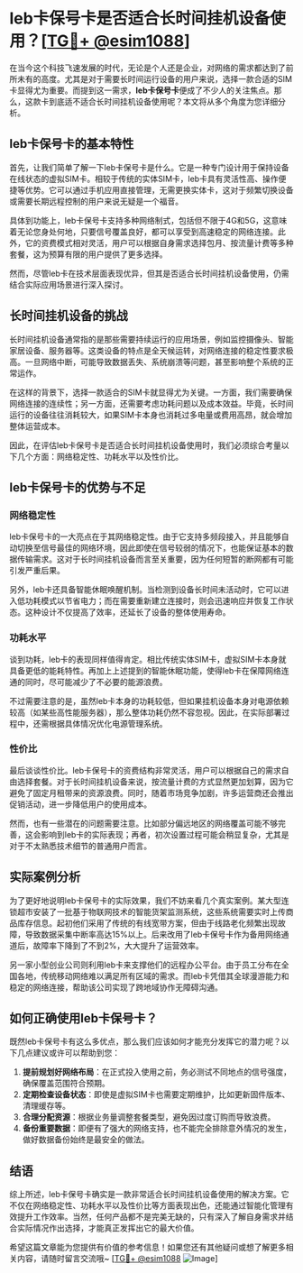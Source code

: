 # leb卡保号卡是否适合长时间挂机设备使用？[[TG💪+ @esim1088](https://t.me/s/esim1088)]

在当今这个科技飞速发展的时代，无论是个人还是企业，对网络的需求都达到了前所未有的高度。尤其是对于需要长时间运行设备的用户来说，选择一款合适的SIM卡显得尤为重要。而提到这一需求，**leb卡保号卡**便成了不少人的关注焦点。那么，这款卡到底适不适合长时间挂机设备使用呢？本文将从多个角度为您详细分析。

## leb卡保号卡的基本特性

首先，让我们简单了解一下leb卡保号卡是什么。它是一种专门设计用于保持设备在线状态的虚拟SIM卡。相较于传统的实体SIM卡，leb卡具有灵活性高、操作便捷等优势。它可以通过手机应用直接管理，无需更换实体卡，这对于频繁切换设备或需要长期远程控制的用户来说无疑是一个福音。

具体到功能上，leb卡保号卡支持多种网络制式，包括但不限于4G和5G，这意味着无论您身处何地，只要信号覆盖良好，都可以享受到高速稳定的网络连接。此外，它的资费模式相对灵活，用户可以根据自身需求选择包月、按流量计费等多种套餐，这为预算有限的用户提供了更多选择。

然而，尽管leb卡在技术层面表现优异，但其是否适合长时间挂机设备使用，仍需结合实际应用场景进行深入探讨。

## 长时间挂机设备的挑战

长时间挂机设备通常指的是那些需要持续运行的应用场景，例如监控摄像头、智能家居设备、服务器等。这类设备的特点是全天候运转，对网络连接的稳定性要求极高。一旦网络中断，可能导致数据丢失、系统崩溃等问题，甚至影响整个系统的正常运作。

在这样的背景下，选择一款适合的SIM卡就显得尤为关键。一方面，我们需要确保网络连接的连续性；另一方面，还需要考虑功耗问题以及成本效益。毕竟，长时间运行的设备往往消耗较大，如果SIM卡本身也消耗过多电量或费用高昂，就会增加整体运营成本。

因此，在评估leb卡保号卡是否适合长时间挂机设备使用时，我们必须综合考量以下几个方面：网络稳定性、功耗水平以及性价比。

## leb卡保号卡的优势与不足

### 网络稳定性

leb卡保号卡的一大亮点在于其网络稳定性。由于它支持多频段接入，并且能够自动切换至信号最佳的网络环境，因此即使在信号较弱的情况下，也能保证基本的数据传输需求。这对于长时间挂机设备而言至关重要，因为任何短暂的断网都有可能引发严重后果。

另外，leb卡还具备智能休眠唤醒机制。当检测到设备长时间未活动时，它可以进入低功耗模式以节省电力；而在需要重新建立连接时，则会迅速响应并恢复工作状态。这种设计不仅提高了效率，还延长了设备的整体使用寿命。

### 功耗水平

谈到功耗，leb卡的表现同样值得肯定。相比传统实体SIM卡，虚拟SIM卡本身就具备更低的能耗特性。再加上上述提到的智能休眠功能，使得leb卡在保障网络连通的同时，尽可能减少了不必要的能源浪费。

不过需要注意的是，虽然leb卡本身的功耗较低，但如果挂机设备本身对电源依赖较高（如某些高性能服务器），那么整体功耗仍然不容忽视。因此，在实际部署过程中，还需根据具体情况优化电源管理系统。

### 性价比

最后谈谈性价比。leb卡保号卡的资费结构非常灵活，用户可以根据自己的需求自由选择套餐。对于长时间挂机设备来说，按流量计费的方式显然更加划算，因为它避免了固定月租带来的资源浪费。同时，随着市场竞争加剧，许多运营商还会推出促销活动，进一步降低用户的使用成本。

然而，也有一些潜在的问题需要注意。比如部分偏远地区的网络覆盖可能不够完善，这会影响到leb卡的实际表现；再者，初次设置过程可能会稍显复杂，尤其是对于不太熟悉技术细节的普通用户而言。

## 实际案例分析

为了更好地说明leb卡保号卡的实际效果，我们不妨来看几个真实案例。某大型连锁超市安装了一批基于物联网技术的智能货架监测系统，这些系统需要实时上传商品库存信息。起初他们采用了传统的有线宽带方案，但由于线路老化频繁出现故障，导致数据采集中断率高达15%以上。后来改用了leb卡保号卡作为备用网络通道后，故障率下降到了不到2%，大大提升了运营效率。

另一家小型创业公司则利用leb卡来支撑他们的远程办公平台。由于员工分布在全国各地，传统移动网络难以满足所有区域的需求。而leb卡凭借其全球漫游能力和稳定的网络连接，帮助该公司实现了跨地域协作无障碍沟通。

## 如何正确使用leb卡保号卡？

既然leb卡保号卡有这么多优点，那么我们应该如何才能充分发挥它的潜力呢？以下几点建议或许可以帮助到您：

1. **提前规划好网络布局**：在正式投入使用之前，务必测试不同地点的信号强度，确保覆盖范围符合预期。
2. **定期检查设备状态**：即使是虚拟SIM卡也需要定期维护，比如更新固件版本、清理缓存等。
3. **合理分配资源**：根据业务量调整套餐类型，避免因过度订购而导致浪费。
4. **备份重要数据**：即便有了强大的网络支持，也不能完全排除意外情况的发生，做好数据备份始终是最安全的做法。

## 结语

综上所述，leb卡保号卡确实是一款非常适合长时间挂机设备使用的解决方案。它不仅在网络稳定性、功耗水平以及性价比等方面表现出色，还能通过智能化管理有效提升工作效率。当然，任何产品都不是完美无缺的，只有深入了解自身需求并结合实际情况作出选择，才能真正发挥出它的最大价值。

希望这篇文章能为您提供有价值的参考信息！如果您还有其他疑问或想了解更多相关内容，请随时留言交流哦~ [[TG💪+ @esim1088](https://t.me/s/esim1088) ![Image](https://i.postimg.cc/4NQfJmqS/Snipaste-2025-05-13-00-14-12.png)]